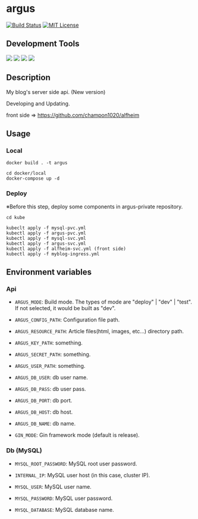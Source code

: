 # argus

[![Build Status](https://travis-ci.com/champon1020/argus.svg?token=aSPPKuPzB5pbM6AFGxtS&branch=master)](https://travis-ci.com/champon1020/argus)
[![MIT License](http://img.shields.io/badge/license-MIT-blue.svg?style=flat)](LICENSE)

## Development Tools

[![](https://img.shields.io/badge/golang-1.13.4-blue)](https://golang.org/doc/)
[![](https://img.shields.io/badge/gin-1.5.0-blue)](https://github.com/gin-gonic/gin)
[![](https://img.shields.io/badge/gosqldriver-1.5.0-blue)](https://github.com/go-sql-driver/mysql)
[![](https://img.shields.io/badge/jwtgo-3.2.0-red)](https://github.com/dgrijalva/jwt-go)

## Description
My blog's server side api. (New version)

Developing and Updating.

front side => https://github.com/champon1020/alfheim

## Usage

### Local

```
docker build . -t argus

cd docker/local
docker-compose up -d
```

### Deploy

※Before this step, deploy some components in argus-private repository.

```
cd kube

kubeclt apply -f mysql-pvc.yml
kubectl apply -f argus-pvc.yml
kubectl apply -f mysql-svc.yml
kubectl apply -f argus-svc.yml
kubectl apply -f alfheim-svc.yml (front side)
kubectl apply -f myblog-ingress.yml
```

## Environment variables

### Api

- ```ARGUS_MODE```: Build mode. 
The types of mode are "deploy" | "dev" | "test". 
If not selected, it would be built as "dev".

- ```ARGUS_CONFIG_PATH```: Configuration file path.

- ```ARGUS_RESOURCE_PATH```: Article files(html, images, etc...) directory path.

- ```ARGUS_KEY_PATH```: something.

- ```ARGUS_SECRET_PATH```: something.

- ```ARGUS_USER_PATH```: something.

- ```ARGUS_DB_USER```: db user name.

- ```ARGUS_DB_PASS```: db user pass.

- ```ARGUS_DB_PORT```: db port.

- ```ARGUS_DB_HOST```: db host.

- ```ARGUS_DB_NAME```: db name.

- ```GIN_MODE```: Gin framework mode (default is release).


### Db (MySQL)

- ```MYSQL_ROOT_PASSWORD```: MySQL root user password.

- ```INTERNAL_IP```: MySQL user host (in this case, cluster IP).

- ```MYSQL_USER```: MySQL user name.

- ```MYSQL_PASSWORD```: MySQL user password.

- ```MYSQL_DATABASE```: MySQL database name.